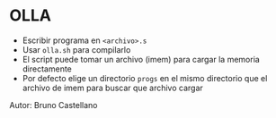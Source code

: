 # OLLA

- Escribir programa en `<archivo>.s`
- Usar `olla.sh` para compilarlo
- El script puede tomar un archivo (imem) para cargar la memoria directamente
- Por defecto elige un directorio `progs` en el mismo directorio que el archivo de imem para buscar que archivo cargar

Autor: Bruno Castellano
